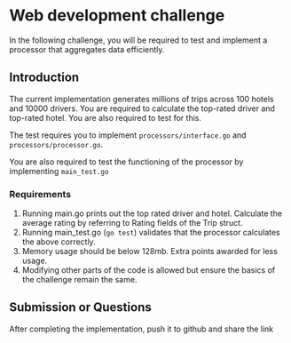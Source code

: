 # Web development challenge
In the following challenge, you will be required to test and implement a processor that aggregates data efficiently.

## Introduction

The current implementation generates millions of trips across 100 hotels and 10000 drivers. You are required to calculate the top-rated driver and top-rated hotel. You are also required to test for this.

The test requires you to implement `processors/interface.go` and `processors/processor.go`.

You are also required to test the functioning of the processor by implementing `main_test.go`


### Requirements

1. Running main.go prints out the top rated driver and hotel. Calculate the average rating by referring to Rating fields of the Trip struct.
2. Running main_test.go (`go test`) validates that the processor calculates the above correctly.
3. Memory usage should be below 128mb. Extra points awarded for less usage.
4. Modifying other parts of the code is allowed but ensure the basics of the challenge remain the same.

## Submission or Questions

After completing the implementation, push it to github and share the link
